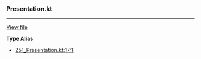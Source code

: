 ### Presentation.kt
---
[View file](files/251_Presentation.kt)

**Type Alias**

 - [251_Presentation.kt:17:1](files/251_Presentation.kt#L17)

